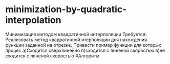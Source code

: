 # minimization-by-quadratic-interpolation
Минимизация методом квадратичной интерполяции
Требуется:
Реализовать метод квадратичной итерполяции для нахождения функции заданной на отрезке.
Привести пример функции для которых процес
а)Сходится сверхлинейно
б)сходится с линеной скоростью
в)не сходится с линеной скоростью
#Алгоритм
